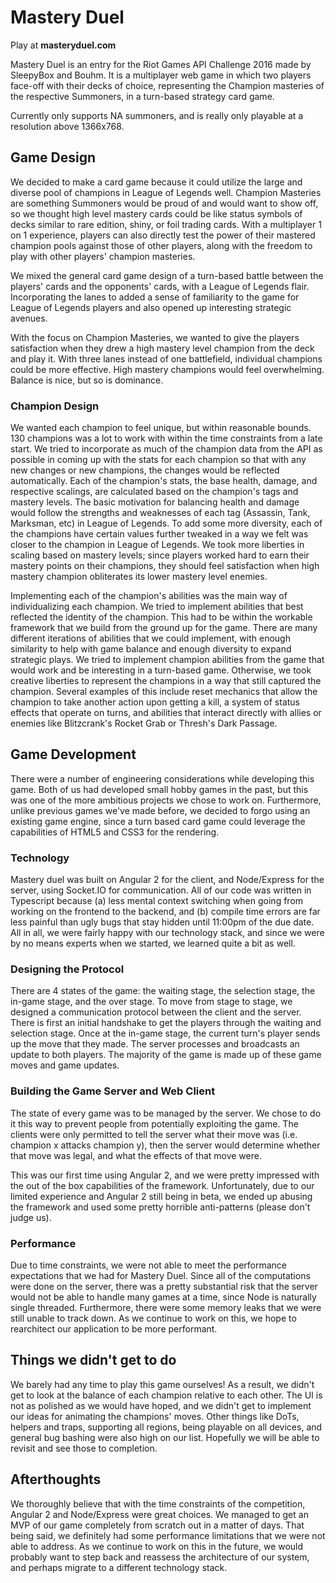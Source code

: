 # Mastery Duel #

   Play at **masteryduel.com**

Mastery Duel is an entry for the Riot Games API Challenge 2016 made by SleepyBox and Bouhm. It is a multiplayer web game in which two players face-off with their decks of choice, representing the Champion masteries of the respective Summoners, in a turn-based strategy card game. 

Currently only supports NA summoners, and is really only playable at a resolution above 1366x768.

## Game Design ##

We decided to make a card game because it could utilize the large and diverse pool of champions in League of Legends well. Champion Masteries are something Summoners would be proud of and would want to show off, so we thought high level mastery cards could be like status symbols of decks similar to rare edition, shiny, or foil trading cards. With a multiplayer 1 on 1 experience, players can also directly test the power of their mastered champion pools against those of other players, along with the freedom to play with other players' champion masteries.

We mixed the general card game design of a turn-based battle between the players' cards and the opponents' cards, with a League of Legends flair. Incorporating the lanes to added a sense of familiarity to the game for League of Legends players and also opened up interesting strategic avenues.

With the focus on Champion Masteries, we wanted to give the players satisfaction when they drew a high mastery level champion from the deck and play it. With three lanes instead of one battlefield, individual champions could be more effective. High mastery champions would feel overwhelming. Balance is nice, but so is dominance.


### Champion Design ###

We wanted each champion to feel unique, but within reasonable bounds. 130 champions was a lot to work with within the time constraints from a late start. We tried to incorporate as much of the champion data from the API as possible in coming up with the stats for each champion so that with any new changes or new champions, the changes would be reflected automatically. Each of the champion's stats, the base health, damage, and respective scalings, are calculated based on the champion's tags and mastery levels. The basic motivation for balancing health and damage would follow the strengths and weaknesses of each tag (Assassin, Tank, Marksman, etc) in League of Legends. To add some more diversity, each of the champions have certain values further tweaked in a way we felt was closer to the champion in League of Legends. We took more liberties in scaling based on mastery levels; since players worked hard to earn their mastery points on their champions, they should feel satisfaction when high mastery champion obliterates its lower mastery level enemies.

Implementing each of the champion's abilities was the main way of individualizing each champion. We tried to implement abilities that best reflected the identity of the champion. This had to be within the workable framework that we build from the ground up for the game. There are many different iterations of abilities that we could implement, with enough similarity to help with game balance and enough diversity to expand strategic plays. We tried to implement champion abilities from the game that would work and be interesting in a turn-based game. Otherwise, we took creative liberties to represent the champions in a way that still captured the champion. Several examples of this include reset mechanics that allow the champion to take another action upon getting a kill, a system of status effects that operate on turns, and abilities that interact directly with allies or enemies like Blitzcrank's Rocket Grab or Thresh's Dark Passage.

## Game Development ##

There were a number of engineering considerations while developing this game. Both of us had developed small hobby games in the past, but this was one of the more ambitious projects we chose to work on. Furthermore, unlike previous games we've made before, we decided to forgo using an existing game engine, since a turn based card game could leverage the capabilities of HTML5 and CSS3 for the rendering. 

### Technology ###

Mastery duel was built on Angular 2 for the client, and Node/Express for the server, using Socket.IO for communication. All of our code was written in Typescript because (a) less mental context switching when going from working on the frontend to the backend, and (b) compile time errors are far less painful than ugly bugs that stay hidden until 11:00pm of the due date. All in all, we were fairly happy with our technology stack, and since we were by no means experts when we started, we learned quite a bit as well.

### Designing the Protocol ###

There are 4 states of the game: the waiting stage, the selection stage, the in-game stage, and the over stage. To move from stage to stage, we designed a communication protocol between the client and the server. There is first an initial handshake to get the players through the waiting and selection stage. Once at the in-game stage, the current turn's player sends up the move that they made. The server processes and broadcasts an update to both players. The majority of the game is made up of these game moves and game updates.

### Building the Game Server and Web Client ###

The state of every game was to be managed by the server. We chose to do it this way to prevent people from potentially exploiting the game. The clients were only permitted to tell the server what their move was (i.e. champion x attacks champion y), then the server would determine whether that move was legal, and what the effects of that move were.

This was our first time using Angular 2, and we were pretty impressed with the out of the box capabilities of the framework. Unfortunately, due to our limited experience and Angular 2 still being in beta, we ended up abusing the framework and used some pretty horrible anti-patterns (please don't judge us).

### Performance ###

Due to time constraints, we were not able to meet the performance expectations that we had for Mastery Duel. Since all of the computations were done on the server, there was a pretty substantial risk that the server would not be able to handle many games at a time, since Node is naturally single threaded. Furthermore, there were some memory leaks that we were still unable to track down. As we continue to work on this, we hope to rearchitect our application to be more performant.

## Things we didn't get to do ##

We barely had any time to play this game ourselves! As a result, we didn't get to look at the balance of each champion relative to each other. The UI is not as polished as we would have hoped, and we didn't get to implement our ideas for animating the champions' moves. Other things like DoTs, helpers and traps, supporting all regions, being playable on all devices, and general bug bashing were also high on our list. Hopefully we will be able to revisit and see those to completion.

## Afterthoughts ##

We thoroughly believe that with the time constraints of the competition, Angular 2 and Node/Express were great choices. We managed to get an MVP of our game completely from scratch out in a matter of days. That being said, we definitely had some performance limitations that we were not able to address. As we continue to work on this in the future, we would probably want to step back and reassess the architecture of our system, and perhaps migrate to a different technology stack.
